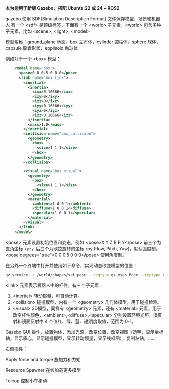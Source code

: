 **本为适用于新版 Gazebo，搭配 Ubuntu 22 或 24 + ROS2**

gazebo 使用 SDF(Simulation Description Format) 文件保存模型，场景和机器人
有一个 \<sdf> 是顶级标签，下面有一个 \<world> 子元素，\<world> 包含多种子元素，比如 \<scene>, \<light>, \<model>

模型名称：ground_plane 地面，box 立方体，cylinder 圆柱体，sphere 球体，capsule 胶囊形状，epplisoid 椭球体

例如对于一个 \<box> 模型：

```xml
    <model name="box">
      <pose>0 0 0.5 0 0 0</pose>
      <link name="box_link">
        <inertial>
          <inertia>
            <ixx>0.16666</ixx>
            <ixy>0</ixy>
            <ixz>0</ixz>
            <iyy>0.16666</iyy>
            <iyz>0</iyz>
            <izz>0.16666</izz>
          </inertia>
          <mass>1.0</mass>
        </inertial>
        <collision name="box_collision">
          <geometry>
            <box>
              <size>1 1 1</size>
            </box>
          </geometry>
        </collision>

        <visual name="box_visual">
          <geometry>
            <box>
              <size>1 1 1</size>
            </box>
          </geometry>
          <material>
            <ambient>1 0 0 1</ambient>
            <diffuse>1 0 0 1</diffuse>
            <specular>1 0 0 1</specular>
          </material>
        </visual>
      </link>
    </model>
```

\<pose> 元素设置初始位置和姿态，例如 \<pose>X Y Z R P Y\</pose> 前三个为直角坐标 xyz，后三个为欧拉旋转的坐标 rpy (Row, Pitch, Yaw)，默认弧度制。\<pose degrees="true">0 0 0.5 0 0 0\</pose> 使用角度制。

在另外一个终端中打开并使用如下命令，实现动态改变模型的位置：

```bash
gz service -s /world/shapes/set_pose --reqtype gz.msgs.Pose --reptype gz.msgs.Boolean --timeout 300 --req 'name: "box", position: {z: 5.0}'
```

\<link> 元素表示机器人中的杆件，有三个子元素：

1. \<inertial> 转动惯量，可自动计算。
2. \<collision> 碰撞模型，内有一个 \<geometry> 几何体模型，用于碰撞检测。
3. \<visual> 3D模型，同样有 \<geometry> 元素，还有 \<material> 元素，用于改变杆件颜色，\<ambient>,\<diffuse>,\<specular> 分别设置环境光照，漫反射和镜面反射中 4 个值红、绿、蓝、透明度取值，范围为 0-1。



Gazebo GUI 操作，放置物体，添加光源，改变位置，改变视图（透明，显示坐标轴，显示质心，显示碰撞模型，显示转动惯量，显示线框图），复制粘贴，……



右侧插件：

Apply force and torque 施加力和力矩

Resource Spawner 在线加载更多模型

Teleop 控制小车移动
